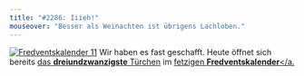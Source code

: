 ```yaml
---
title: "#2286: Iiieh!"
mouseover: "Besser als Weinachten ist übrigens Lachloben."
---
```


<a href="http://www.fonflatter.de/der-fetzige-fredventskalender-2011/" title="Fredventskalender 11"><img src="http://www.fonflatter.de/adv11/fredventskalender_banner.png" alt="Fredventskalender 11" /></a>
Wir haben es fast geschafft. Heute öffnet sich bereits <a href="http://www.fonflatter.de/2011/12/23/das-23-turchen" title="Fredventskalender 2011">das <strong>dreiundzwanzigste</strong> Türchen</a> im <a href="http://www.fonflatter.de/der-fetzige-fredventskalender-2011/" title="Fredventskalender 2011">fetzigen <strong>Fredventskalender</strong></a.
